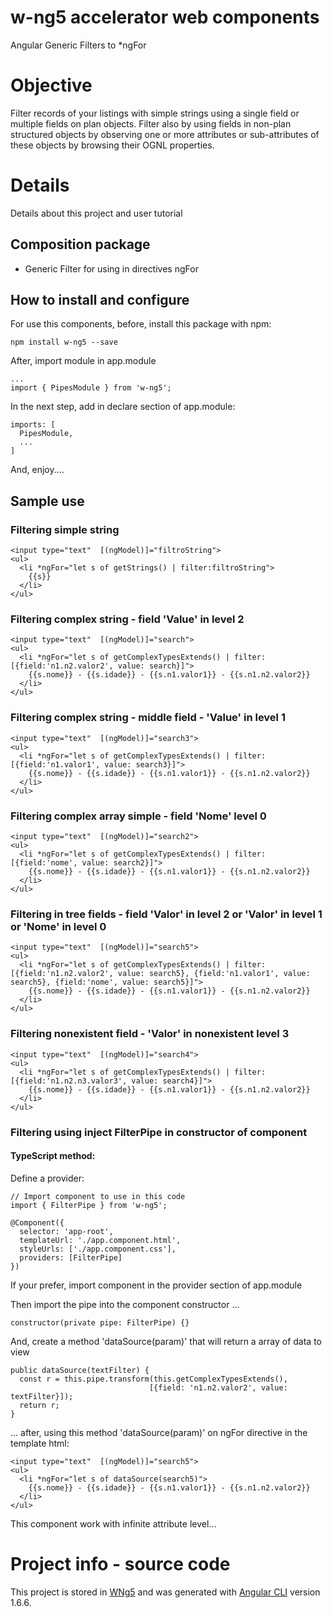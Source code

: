 # w-ng5 accelerator web components

Angular Generic Filters to *ngFor

# Objective

Filter records of your listings with simple strings using a single field or multiple fields on plan objects. Filter also by using fields in non-plan structured objects by observing one or more attributes or sub-attributes of these objects by browsing their OGNL properties.

# Details

Details about this project and user tutorial

## Composition package

* Generic Filter for using in directives ngFor

## How to install and configure

For use this components, before, install this package with npm:

    npm install w-ng5 --save

After, import module in app.module
    
    ...
    import { PipesModule } from 'w-ng5';

In the next step, add in declare section of app.module:

    imports: [
      PipesModule,
      ...
    ]

And, enjoy....

## Sample use

### Filtering simple string
    <input type="text"  [(ngModel)]="filtroString">
    <ul>
      <li *ngFor="let s of getStrings() | filter:filtroString">
        {{s}}
      </li>
    </ul>

### Filtering complex string - field 'Value' in level 2
    <input type="text"  [(ngModel)]="search">
    <ul>
      <li *ngFor="let s of getComplexTypesExtends() | filter:[{field:'n1.n2.valor2', value: search}]">
        {{s.nome}} - {{s.idade}} - {{s.n1.valor1}} - {{s.n1.n2.valor2}}
      </li>
    </ul>

### Filtering complex string - middle field - 'Value' in level 1
    <input type="text"  [(ngModel)]="search3">
    <ul>
      <li *ngFor="let s of getComplexTypesExtends() | filter:[{field:'n1.valor1', value: search3}]">
        {{s.nome}} - {{s.idade}} - {{s.n1.valor1}} - {{s.n1.n2.valor2}}
      </li>
    </ul>

### Filtering complex array simple - field 'Nome' level 0
    <input type="text"  [(ngModel)]="search2">
    <ul>
      <li *ngFor="let s of getComplexTypesExtends() | filter:[{field:'nome', value: search2}]">
        {{s.nome}} - {{s.idade}} - {{s.n1.valor1}} - {{s.n1.n2.valor2}}
      </li>
    </ul>

### Filtering in tree fields - field 'Valor' in level 2 or 'Valor' in level 1 or 'Nome' in level 0
    <input type="text"  [(ngModel)]="search5">
    <ul>
      <li *ngFor="let s of getComplexTypesExtends() | filter:[{field:'n1.n2.valor2', value: search5}, {field:'n1.valor1', value: search5}, {field:'nome', value: search5}]">
        {{s.nome}} - {{s.idade}} - {{s.n1.valor1}} - {{s.n1.n2.valor2}}
      </li>
    </ul>

### Filtering nonexistent field - 'Valor' in nonexistent level 3
    <input type="text"  [(ngModel)]="search4">
    <ul>
      <li *ngFor="let s of getComplexTypesExtends() | filter:[{field:'n1.n2.n3.valor3', value: search4}]">
        {{s.nome}} - {{s.idade}} - {{s.n1.valor1}} - {{s.n1.n2.valor2}}
      </li>
    </ul>


### Filtering using inject FilterPipe in constructor of component

#### TypeScript method: 

Define a provider:
    
    // Import component to use in this code
    import { FilterPipe } from 'w-ng5';

    @Component({
      selector: 'app-root',
      templateUrl: './app.component.html',
      styleUrls: ['./app.component.css'],
      providers: [FilterPipe]
    })

If your prefer, import component in the provider section of app.module

Then import the pipe into the component constructor ...
    
    constructor(private pipe: FilterPipe) {}

And, create a method 'dataSource(param)' that will return a array of data to view

    public dataSource(textFilter) {
      const r = this.pipe.transform(this.getComplexTypesExtends(),
                                   [{field: 'n1.n2.valor2', value: textFilter}]);
      return r;
    }

... after, using this method 'dataSource(param)' on ngFor directive in the template html:

    <input type="text"  [(ngModel)]="search5">
    <ul>
      <li *ngFor="let s of dataSource(search5)">
        {{s.nome}} - {{s.idade}} - {{s.n1.valor1}} - {{s.n1.n2.valor2}}
      </li>
    </ul>


This component work with infinite attribute level...

# Project info - source code

This project is stored in [WNg5](https://github.com/wquintanilhadasilva/w-ng5) and was generated with [Angular CLI](https://github.com/angular/angular-cli) version 1.6.6.
